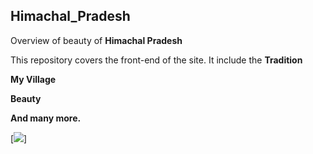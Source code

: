## Himachal_Pradesh
Overview of beauty of **Himachal Pradesh**

This repository covers the front-end of the site.
It include the 
**Tradition**

**My Village**

**Beauty**

**And many more.**

[<img target="_blank" src="https://www.google.com/url?sa=i&rct=j&q=&esrc=s&source=images&cd=&ved=2ahUKEwib2OGpl57nAhUh4zgGHeC8Dr4QjRx6BAgBEAQ&url=https%3A%2F%2Fwww.youtube.com%2Fwatch%3Fv%3DW88x08k3bp4&psig=AOvVaw2sz7eWT6miQFZB_gyz__nW&ust=1580022147237247">]

